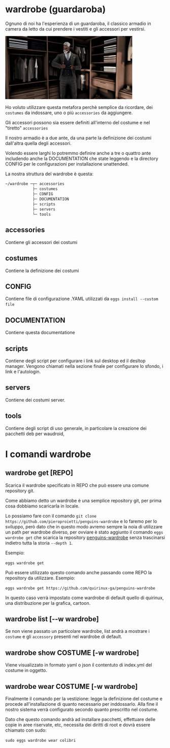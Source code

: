 # wardrobe (guardaroba)

Ognuno di noi ha l'esperienza di un guardaroba, il classico armadio in camera da letto da cui prendere i vestiti e gli accessori per vestirsi.

![wardorbe](./images/wardrobe/51616859915_5f8eaabfa4_w.jpg)


Ho voluto utilizzare questa metafora perchè semplice da ricordare, dei ```costumes``` da indossare, uno o più ```accessories``` da aggiungere. 

Gli accessori possono sia essere definiti all'interno del costume e nel "tiretto" ```accessories```

Il nostro armadio è a due ante, da una parte la definizione dei costumi dall'altra quella degli accessori. 

Volendo essere larghi lo potremmo definire anche a tre o quattro ante includendo anche la DOCUMENTATION  che state leggendo e la directory CONFIG per le configurazioni per installazione unattended.

La nostra struttura del wardrobe è questa:

```
~/wardrobe ─┬─ accessories
            ├─ costumes 
            ├─ CONFIG
            ├─ DOCUMENTATION
            ├─ scripts
            ├─ servers
            └─ tools
```

## accessories
Contiene gli accessori dei costumi
## costumes
Contiene la definizione dei costumi
## CONFIG
Contiene file di configurazione .YAML utilizzati da ```eggs install --custom file```
## DOCUMENTATION
Contiene questa documentatione
## scripts
Contiene degli script per configurare i link sul desktop ed il desltop manager. Vengono chiamati nella sezione finale per configurare lo sfondo, i link e l'autologin.
## servers
Contiene dei costumi server.

## tools
Contiene degli script di uso generale, in particolare la creazione dei pacchetti deb per waudroid,


# I comandi wardrobe

## wardrobe get [REPO]

Scarica il wardrobe specificato in REPO che può essere una comune repository git. 

Come abbiamo detto un wardrobe è una semplice repository git, per prima cosa dobbiamo scaricarla in locale. 

Lo possiamo fare con il comando ```git clone https://github.com/pieroproietti/penguins-wardrobe``` e lo faremo per lo sviluppo, però dato che in questo modo avremo sempre la noia di utilizzare un path per wardrobe diverso, per ovviare è stato aggiunto il comando ```eggs wardrobe get``` che scarica la repository [penguins-wardrobe](https://github.com/pieroproietti/penguins-wardrobe) senza trascinarsi indietro tutta la storia ```--depth 1```.

Esempio:

```eggs wardrobe get```

Può essere utilizzato questo comando anche passando come REPO la repository da utilizzare. Esempio:

```eggs wardrobe get https://github.com/quirinux-ga/penguins-wardrobe```

In questo caso verrà impostato come wardrobe di default quello di quirinux, una distribuzione per la grafica, cartoon.


## wardrobe list [--w wardrobe]
Se non viene passato un particolare wardrobe, list andrà a mostrare i ```costume``` e gli ```accessory``` presenti nel wardrobe di default.

## wardrobe show COSTUME [-w wardrobe]

Viene visualizzato in formato yaml o json il contentuto di index.yml del costume in oggetto.


## wardrobe wear COSTUME [-w wardrobe]
Finalmente il comando per la vestizione: legge la definizione del costume e procede all'installazione di quanto necessario per inddossarlo. Alla fine il nostro sistema verrà configurato secondo quanto prescritto nel costume.

Dato che questo comando andrà ad installare pacchetti, effettuare delle copie in aree riservate, etc, necessita dei diritti di root e dovrà essere chiamato con sudo:

```sudo eggs wardrobe wear colibri```

